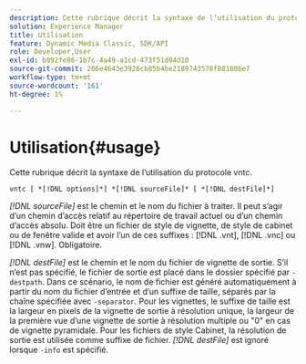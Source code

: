 ```yaml
---
description: Cette rubrique décrit la syntaxe de l’utilisation du protocole vntc.
solution: Experience Manager
title: Utilisation
feature: Dynamic Media Classic, SDK/API
role: Developer,User
exl-id: b892fe86-1b7c-4a49-a1cd-473f51d04d10
source-git-commit: 206e4643e3926cb85b4be2189743578f88180be7
workflow-type: tm+mt
source-wordcount: '161'
ht-degree: 1%

---
```


# Utilisation{#usage}

Cette rubrique décrit la syntaxe de l’utilisation du protocole vntc.

`vntc [ *[!DNL options]*] *[!DNL sourceFile]* [ *[!DNL destFile]*]`

*[!DNL sourceFile]* est le chemin et le nom du fichier à traiter. Il peut s’agir d’un chemin d’accès relatif au répertoire de travail actuel ou d’un chemin d’accès absolu. Doit être un fichier de style de vignette, de style de cabinet ou de fenêtre valide et avoir l’un de ces suffixes : [!DNL .vnt], [!DNL .vnc] ou [!DNL .vnw]. Obligatoire.

*[!DNL destFile]* est le chemin et le nom du fichier de vignette de sortie. S’il n’est pas spécifié, le fichier de sortie est placé dans le dossier spécifié par `-destpath`. Dans ce scénario, le nom de fichier est généré automatiquement à partir du nom du fichier d’entrée et d’un suffixe de taille, séparés par la chaîne spécifiée avec `-separator`. Pour les vignettes, le suffixe de taille est la largeur en pixels de la vignette de sortie à résolution unique, la largeur de la première vue d’une vignette de sortie à résolution multiple ou &quot;0&quot; en cas de vignette pyramidale. Pour les fichiers de style Cabinet, la résolution de sortie est utilisée comme suffixe de fichier. *[!DNL destFile]* est ignoré lorsque  `-info` est spécifié.
